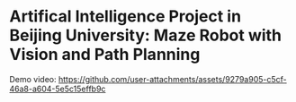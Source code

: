 # Artifical Intelligence Project in Beijing University: Maze Robot with Vision and Path Planning
Demo video:
https://github.com/user-attachments/assets/9279a905-c5cf-46a8-a604-5e5c15effb9c

